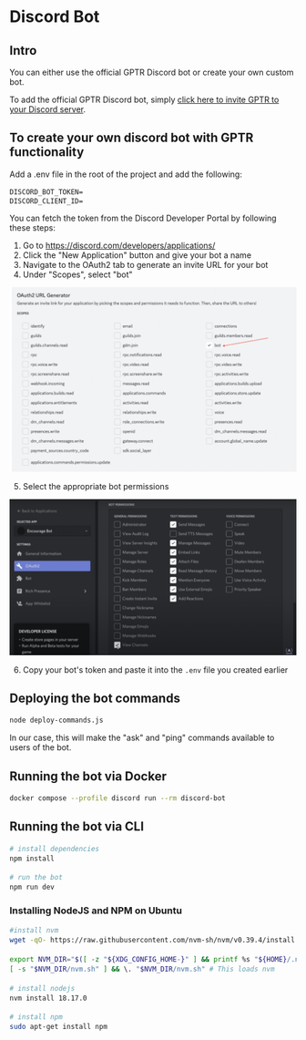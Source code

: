# Discord Bot

## Intro

You can either use the official GPTR Discord bot or create your own custom bot.

To add the official GPTR Discord bot, simply [click here to invite GPTR to your Discord server](https://discord.com/oauth2/authorize?client_id=1281438963034361856&permissions=1689934339898432&integration_type=0&scope=bot).


## To create your own discord bot with GPTR functionality

Add a .env file in the root of the project and add the following:

```
DISCORD_BOT_TOKEN=
DISCORD_CLIENT_ID=
```
You can fetch the token from the Discord Developer Portal by following these steps:

1. Go to https://discord.com/developers/applications/
2. Click the "New Application" button and give your bot a name
3. Navigate to the OAuth2 tab to generate an invite URL for your bot
4. Under "Scopes", select "bot"

![OAuth2 URL Generator](./img/oath2-url-generator.png)

5. Select the appropriate bot permissions

![Bot Permissions](./img/bot-permissions.png)

6. Copy your bot's token and paste it into the `.env` file you created earlier


## Deploying the bot commands

```bash
node deploy-commands.js
```

In our case, this will make the "ask" and "ping" commands available to users of the bot.


## Running the bot via Docker

```bash
docker compose --profile discord run --rm discord-bot
```

## Running the bot via CLI

```bash
# install dependencies
npm install

# run the bot
npm run dev
```

### Installing NodeJS and NPM on Ubuntu

```bash
#install nvm
wget -qO- https://raw.githubusercontent.com/nvm-sh/nvm/v0.39.4/install.sh | bash

export NVM_DIR="$([ -z "${XDG_CONFIG_HOME-}" ] && printf %s "${HOME}/.nvm" || printf %s "${XDG_CONFIG_HOME}/nvm")"
[ -s "$NVM_DIR/nvm.sh" ] && \. "$NVM_DIR/nvm.sh" # This loads nvm

# install nodejs
nvm install 18.17.0

# install npm
sudo apt-get install npm
```
